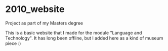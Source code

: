 # 2010_website
Project as part of my Masters degree

This is a basic website that I made for the module "Language and Technology". It has long been offline, but I added here as a kind of museum piece :)
